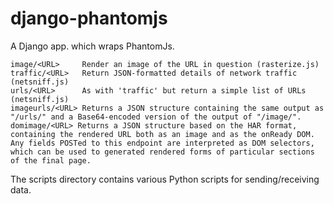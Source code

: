 django-phantomjs
================

A Django app. which wraps PhantomJs.

    image/<URL>     Render an image of the URL in question (rasterize.js)
    traffic/<URL>   Return JSON-formatted details of network traffic (netsniff.js)
    urls/<URL>      As with 'traffic' but return a simple list of URLs (netsniff.js)
    imageurls/<URL> Returns a JSON structure containing the same output as "/urls/" and a Base64-encoded version of the output of "/image/".
    domimage/<URL> Returns a JSON structure based on the HAR format, containing the rendered URL both as an image and as the onReady DOM. Any fields POSTed to this endpoint are interpreted as DOM selectors, which can be used to generated rendered forms of particular sections of the final page.



The scripts directory contains various Python scripts for sending/receiving data.

